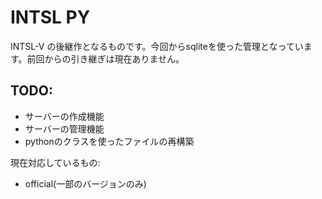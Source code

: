 # INTSL PY

INTSL-V の後継作となるものです。今回からsqliteを使った管理となっています。前回からの引き継ぎは現在ありません。

## TODO:
 - サーバーの作成機能
 - サーバーの管理機能
 - pythonのクラスを使ったファイルの再構築

現在対応しているもの:
 - official(一部のバージョンのみ)

